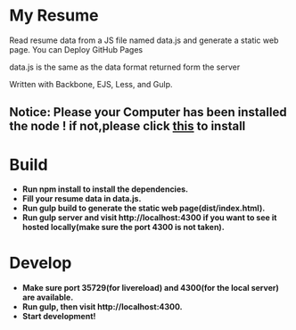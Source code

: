 # My Resume

Read resume data from a JS file named data.js and generate a static web page. You can Deploy GitHub Pages 

data.js is the same as the data format returned form the server

Written with Backbone, EJS, Less, and Gulp.

## **Notice: Please your Computer has been installed the node ! if not,please click [this](https://nodejs.org/en/) to install**

# Build

* **Run npm install to install the dependencies.**
* **Fill your resume data in data.js.**
* **Run gulp build to generate the static web page(dist/index.html).**
* **Run gulp server and visit http://localhost:4300 if you want to see it hosted locally(make sure the port 4300 is not taken).**

# Develop

* **Make sure port 35729(for livereload) and 4300(for the local server) are available.**
* **Run gulp, then visit http://localhost:4300.**
* **Start development!**
